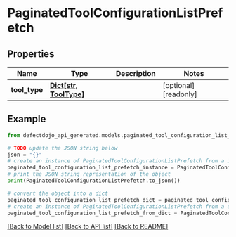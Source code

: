 # PaginatedToolConfigurationListPrefetch


## Properties

Name | Type | Description | Notes
------------ | ------------- | ------------- | -------------
**tool_type** | [**Dict[str, ToolType]**](ToolType.md) |  | [optional] [readonly] 

## Example

```python
from defectdojo_api_generated.models.paginated_tool_configuration_list_prefetch import PaginatedToolConfigurationListPrefetch

# TODO update the JSON string below
json = "{}"
# create an instance of PaginatedToolConfigurationListPrefetch from a JSON string
paginated_tool_configuration_list_prefetch_instance = PaginatedToolConfigurationListPrefetch.from_json(json)
# print the JSON string representation of the object
print(PaginatedToolConfigurationListPrefetch.to_json())

# convert the object into a dict
paginated_tool_configuration_list_prefetch_dict = paginated_tool_configuration_list_prefetch_instance.to_dict()
# create an instance of PaginatedToolConfigurationListPrefetch from a dict
paginated_tool_configuration_list_prefetch_from_dict = PaginatedToolConfigurationListPrefetch.from_dict(paginated_tool_configuration_list_prefetch_dict)
```
[[Back to Model list]](../README.md#documentation-for-models) [[Back to API list]](../README.md#documentation-for-api-endpoints) [[Back to README]](../README.md)


